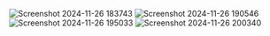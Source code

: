 ![Screenshot 2024-11-26 183743](https://github.com/user-attachments/assets/fc3fb9bd-7af3-4d4d-8324-37b40977ae32)
![Screenshot 2024-11-26 190546](https://github.com/user-attachments/assets/f40ce785-aea6-4fb7-8297-e210342ab997)
![Screenshot 2024-11-26 195033](https://github.com/user-attachments/assets/c6431385-bc5d-41aa-bb20-837eef8f1d08)
![Screenshot 2024-11-26 200340](https://github.com/user-attachments/assets/d02858c2-a8c2-449c-91ef-2cfcff49d1db)
